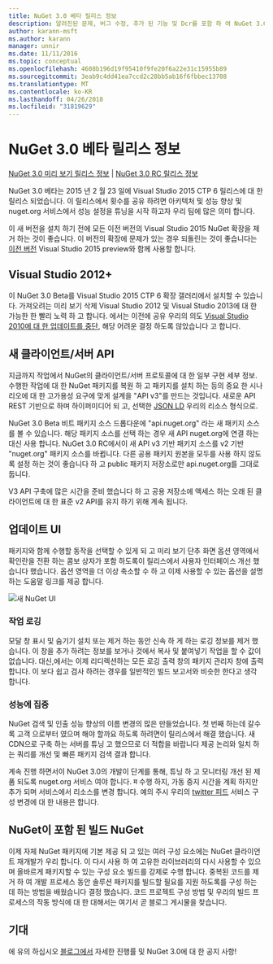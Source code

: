 ```yaml
---
title: NuGet 3.0 베타 릴리스 정보
description: 알려진된 문제, 버그 수정, 추가 된 기능 및 Dcr를 포함 하 여 NuGet 3.0 Beta에 대 한 릴리스 정보입니다.
author: karann-msft
ms.author: karann
manager: unnir
ms.date: 11/11/2016
ms.topic: conceptual
ms.openlocfilehash: 4608b196d19f95410f9fe20f6a22e31c15955b89
ms.sourcegitcommit: 3eab9c4dd41ea7ccd2c28bb5ab16f6fbbec13708
ms.translationtype: MT
ms.contentlocale: ko-KR
ms.lasthandoff: 04/26/2018
ms.locfileid: "31819629"
---
```

# <a name="nuget-30-beta-release-notes"></a>NuGet 3.0 베타 릴리스 정보

[NuGet 3.0 미리 보기 릴리스 정보](../release-notes/nuget-3.0-preview.md) | [NuGet 3.0 RC 릴리스 정보](../release-notes/nuget-3.0-rc.md)

NuGet 3.0 베타는 2015 년 2 월 23 일에 Visual Studio 2015 CTP 6 릴리스에 대 한 릴리스 되었습니다. 이 릴리스에서 횟수를 공유 하려면 아키텍처 및 성능 향상 및 nuget.org 서비스에서 성능 설정을 튜닝을 시작 하고자 우리 팀에 많은 의미 합니다.

이 새 버전을 설치 하기 전에 모든 이전 버전의 Visual Studio 2015 NuGet 확장을 제거 하는 것이 좋습니다.  이 버전의 확장에 문제가 있는 경우 되돌린는 것이 좋습니다는 [이전 버전](http://nuget.codeplex.com/downloads/get/909582) Visual Studio 2015 preview와 함께 사용할 합니다.

## <a name="visual-studio-2012"></a>Visual Studio 2012+

이 NuGet 3.0 Beta를 Visual Studio 2015 CTP 6 확장 갤러리에서 설치할 수 있습니다. 가져오려는 미리 보기 삭제 Visual Studio 2012 및 Visual Studio 2013에 대 한 가능한 한 빨리 노력 하 고 합니다. 에서는 이전에 공유 우리의 의도 [Visual Studio 2010에 대 한 업데이트를 중단](http://blog.nuget.org/20141002/visual-studio-2010.html), 해당 어려운 결정 하도록 않았습니다 고 합니다.

## <a name="new-clientserver-api"></a>새 클라이언트/서버 API

지금까지 작업에서 NuGet의 클라이언트/서버 프로토콜에 대 한 일부 구현 세부 정보. 수행한 작업에 대 한 NuGet 패키지를 복원 하 고 패키지를 설치 하는 등의 중요 한 시나리오에 대 한 고가용성 요구에 맞게 설계을 "API v3"를 만드는 것입니다. 새로운 API REST 기반으로 하며 하이퍼미디어 되 고, 선택한 [JSON LD](http://json-ld.org) 우리의 리소스 형식으로.

NuGet 3.0 Beta 비트 패키지 소스 드롭다운에 "api.nuget.org" 라는 새 패키지 소스를 볼 수 있습니다.   해당 패키지 소스를 선택 하는 경우 새 API nuget.org에 연결 하는 대신 사용 합니다. NuGet 3.0 RC에서이 새 API v3 기반 패키지 소스를 v2 기반 "nuget.org" 패키지 소스를 바뀝니다.  다른 공용 패키지 원본을 모두를 사용 하지 않도록 설정 하는 것이 좋습니다 하 고 public 패키지 저장소로만 api.nuget.org를 그대로 둡니다.

V3 API 구축에 많은 시간을 준비 했습니다 하 고 공용 저장소에 액세스 하는 오래 된 클라이언트에 대 한 표준 v2 API를 유지 하기 위해 계속 됩니다.

## <a name="updated-ui"></a>업데이트 UI

패키지와 함께 수행할 동작을 선택할 수 있게 되 고 미리 보기 단추 화면 옵션 영역에서 확인란을 전환 하는 콤보 상자가 포함 하도록이 릴리스에서 사용자 인터페이스 개선 했습니다 했습니다.  옵션 영역을 더 이상 축소할 수 하 고 이제 사용할 수 있는 옵션을 설명 하는 도움말 링크를 제공 합니다.

![새 NuGet UI](./media/NuGet-3.0-Beta/updated-ui.png)


### <a name="operation-logging"></a>작업 로깅

모달 창 표시 및 숨기기 설치 또는 제거 하는 동안 신속 하 게 하는 로깅 정보를 제거 했습니다.  이 창을 추가 하려는 정보를 보거나 것에서 복사 및 붙여넣기 작업을 할 수 값이 없습니다.  대신,에서는 이제 리디렉션하는 모든 로깅 출력 창의 패키지 관리자 창에 출력 합니다.  이 보다 쉽고 검사 하려는 경우를 일반적인 빌드 보고서와 비슷한 한다고 생각 합니다.


### <a name="focus-on-performance"></a>성능에 집중

NuGet 검색 및 인출 성능 향상의 이름 변경의 많은 만들었습니다.  첫 번째 하는데 갈수록 고객 으로부터 였으며 해야 할까요 하도록 하려면이 릴리스에서 해결 했습니다.  새 CDN으로 구축 하는 서버를 튜닝 고 했으므로 더 적합을 바랍니다 제공 논리와 일치 하는 쿼리를 개선 및 빠른 패키지 검색 결과 합니다.

계속 진행 하면서이 NuGet 3.0의 개발이 단계를 통해, 튜닝 하 고 모니터링 개선 된 제품 되도록 nuget.org 서비스 여야 합니다.  म 수행 하지, 가동 중지 시간을 계획 하지만 추가 되며 서비스에서 리소스를 변경 합니다.  예의 주시 우리의 [twitter 피드](http://twitter.com/nuget) 서비스 구성 변경에 대 한 내용은 합니다.

## <a name="building-nuget-with-nuget"></a>NuGet이 포함 된 빌드 NuGet

이제 자체 NuGet 패키지에 기본 제공 되 고 있는 여러 구성 요소에는 NuGet 클라이언트 재개발가 우리 합니다. 이 다시 사용 하 여 고유한 라이브러리의 다시 사용할 수 있으며 올바르게 패키지할 수 있는 구성 요소 빌드를 강제로 수행 합니다.  중복된 코드를 제거 하 여 개발 프로세스 동안 솔루션 패키지를 빌드할 필요를 지원 하도록를 구성 하는 데 하는 방법을 배웠습니다 결정 했습니다.  코드 프로젝트 구성 방법 및 우리의 빌드 프로세스의 작동 방식에 대 한 대해서는 여기서 곧 블로그 게시물을 찾습니다.

## <a name="stay-tuned"></a>기대

에 유의 하십시오 [블로그에서](http://blog.nuget.org) 자세한 진행률 및 NuGet 3.0에 대 한 공지 사항!
